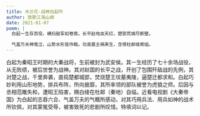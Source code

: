 ```yaml
---
title: 木兰花·战神白起吟
author: 放歌江海山阙
date: 2021-01-07
poem: |
  白起一生存百役，横扫敌军如卷席。长平赵地血天红，楚郢荒城尽断壁。

  气盖万夫神鬼泣，山势水形皆作戟。功高震主祸来生，含恨杜邮绫索缢。
---
```


白起为秦昭王时期的大秦战将，生前被封为武安侯。其一生经历了七十余场战役，从无败绩，被后世誉为战神。其对赵国的长平之战，开创了包围歼敌战的先例，其对楚之战，千里奔袭，直捣楚都城郢，焚烧楚王坟墓夷陵，逼楚迁都求和。白起巧妙利用山形地势，排兵布阵，所向披靡，其所率领的部队被誉为虎狼之师。后因与丞相范雎失和，遭昭王陷害，赐白绫在杜邮（秦地）自缢。近看电视剧《大秦帝国》为白起的志吞六合、气盖万夫的气概所感动，对其巧用兵法、用兵如神的战术所钦佩，对其蒙冤受辱，被害致死的悲剧所叹惜。特填词以记。
